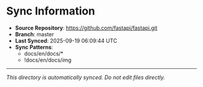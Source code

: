 # Sync Information

- **Source Repository**: https://github.com/fastapi/fastapi.git
- **Branch**: master
- **Last Synced**: 2025-09-19 06:09:44 UTC
- **Sync Patterns**:
  - docs/en/docs/*
  - !docs/en/docs/img

---
*This directory is automatically synced. Do not edit files directly.*
